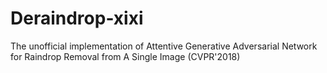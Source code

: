 # Deraindrop-xixi
The unofficial implementation of Attentive Generative Adversarial Network for Raindrop Removal from A Single Image (CVPR'2018)

